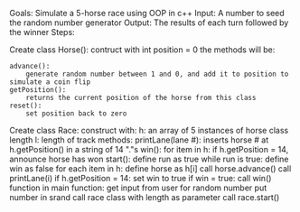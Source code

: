 Goals: Simulate a 5-horse race using OOP in c++ 
Input: A number to seed the random number generator
Output: The results of each turn followed by the winner
Steps:

Create class Horse():
	contruct with int position = 0
	the methods will be:

	advance():
		generate random number between 1 and 0, and add it to position to simulate a coin flip
	getPosition():
		returns the current position of the horse from this class
	reset():
		set position back to zero

Create class Race:
	construct with:
		h: an array of 5 instances of horse class 
		length l: length of track
	methods:
		printLane(lane #):
			inserts horse # at h.getPosition() in a string of 14 "."s
		win():
			for item in h:
				if h.getPosition = 14, announce horse has won
		start():
			define run as true
			while run is true:
				define win as false
				for each item in h:
					define horse as h[i]
					call horse.advance()
					call printLane(i)
					if h.getPosition = 14:
						set win to true
				if win = true:
					call win() function
in main function:
	get input from user for random number
	put number in srand
	call race class with length as parameter
	call race.start()

